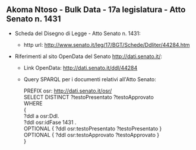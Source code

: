 ## Akoma Ntoso - Bulk Data - 17a legislatura - Atto Senato n. 1431 ##

* Scheda del Disegno di Legge - Atto Senato n. 1431:
	* http url: http://www.senato.it/leg/17/BGT/Schede/Ddliter/44284.htm

* Riferimenti al sito OpenData del Senato http://dati.senato.it/:
	* Link OpenData: http://dati.senato.it/ddl/44284
	* Query SPARQL per i documenti relativi all'Atto Senato:

        PREFIX osr: <http://dati.senato.it/osr/>  
		SELECT DISTINCT ?testoPresentato ?testoApprovato  
		WHERE  
		{  
		    ?ddl a osr:Ddl.  
		    ?ddl osr:idFase 1431 .  
		    OPTIONAL { ?ddl osr:testoPresentato ?testoPresentato }  
		    OPTIONAL { ?ddl osr:testoApprovato ?testoApprovato }  
		}
		